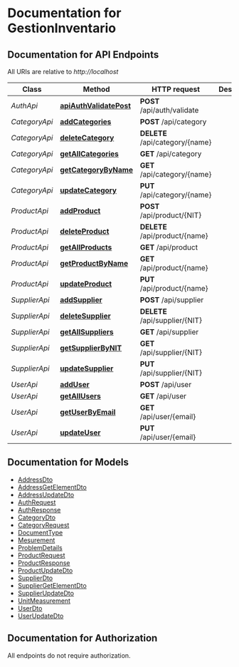 # Documentation for GestionInventario

<a name="documentation-for-api-endpoints"></a>
## Documentation for API Endpoints

All URIs are relative to *http://localhost*

| Class | Method | HTTP request | Description |
|------------ | ------------- | ------------- | -------------|
| *AuthApi* | [**apiAuthValidatePost**](Apis/AuthApi.md#apiauthvalidatepost) | **POST** /api/auth/validate |  |
| *CategoryApi* | [**addCategories**](Apis/CategoryApi.md#addcategories) | **POST** /api/category |  |
*CategoryApi* | [**deleteCategory**](Apis/CategoryApi.md#deletecategory) | **DELETE** /api/category/{name} |  |
*CategoryApi* | [**getAllCategories**](Apis/CategoryApi.md#getallcategories) | **GET** /api/category |  |
*CategoryApi* | [**getCategoryByName**](Apis/CategoryApi.md#getcategorybyname) | **GET** /api/category/{name} |  |
*CategoryApi* | [**updateCategory**](Apis/CategoryApi.md#updatecategory) | **PUT** /api/category/{name} |  |
| *ProductApi* | [**addProduct**](Apis/ProductApi.md#addproduct) | **POST** /api/product/{NIT} |  |
*ProductApi* | [**deleteProduct**](Apis/ProductApi.md#deleteproduct) | **DELETE** /api/product/{name} |  |
*ProductApi* | [**getAllProducts**](Apis/ProductApi.md#getallproducts) | **GET** /api/product |  |
*ProductApi* | [**getProductByName**](Apis/ProductApi.md#getproductbyname) | **GET** /api/product/{name} |  |
*ProductApi* | [**updateProduct**](Apis/ProductApi.md#updateproduct) | **PUT** /api/product/{name} |  |
| *SupplierApi* | [**addSupplier**](Apis/SupplierApi.md#addsupplier) | **POST** /api/supplier |  |
*SupplierApi* | [**deleteSupplier**](Apis/SupplierApi.md#deletesupplier) | **DELETE** /api/supplier/{NIT} |  |
*SupplierApi* | [**getAllSuppliers**](Apis/SupplierApi.md#getallsuppliers) | **GET** /api/supplier |  |
*SupplierApi* | [**getSupplierByNIT**](Apis/SupplierApi.md#getsupplierbynit) | **GET** /api/supplier/{NIT} |  |
*SupplierApi* | [**updateSupplier**](Apis/SupplierApi.md#updatesupplier) | **PUT** /api/supplier/{NIT} |  |
| *UserApi* | [**addUser**](Apis/UserApi.md#adduser) | **POST** /api/user |  |
*UserApi* | [**getAllUsers**](Apis/UserApi.md#getallusers) | **GET** /api/user |  |
*UserApi* | [**getUserByEmail**](Apis/UserApi.md#getuserbyemail) | **GET** /api/user/{email} |  |
*UserApi* | [**updateUser**](Apis/UserApi.md#updateuser) | **PUT** /api/user/{email} |  |


<a name="documentation-for-models"></a>
## Documentation for Models

 - [AddressDto](./Models/AddressDto.md)
 - [AddressGetElementDto](./Models/AddressGetElementDto.md)
 - [AddressUpdateDto](./Models/AddressUpdateDto.md)
 - [AuthRequest](./Models/AuthRequest.md)
 - [AuthResponse](./Models/AuthResponse.md)
 - [CategoryDto](./Models/CategoryDto.md)
 - [CategoryRequest](./Models/CategoryRequest.md)
 - [DocumentType](./Models/DocumentType.md)
 - [Mesurement](./Models/Mesurement.md)
 - [ProblemDetails](./Models/ProblemDetails.md)
 - [ProductRequest](./Models/ProductRequest.md)
 - [ProductResponse](./Models/ProductResponse.md)
 - [ProductUpdateDto](./Models/ProductUpdateDto.md)
 - [SupplierDto](./Models/SupplierDto.md)
 - [SupplierGetElementDto](./Models/SupplierGetElementDto.md)
 - [SupplierUpdateDto](./Models/SupplierUpdateDto.md)
 - [UnitMeasurement](./Models/UnitMeasurement.md)
 - [UserDto](./Models/UserDto.md)
 - [UserUpdateDto](./Models/UserUpdateDto.md)


<a name="documentation-for-authorization"></a>
## Documentation for Authorization

All endpoints do not require authorization.
